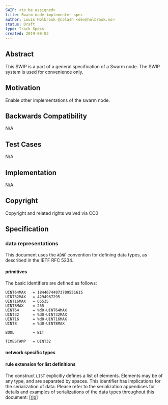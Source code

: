 ```yaml
---
SWIP: <to be assigned>
title: Swarm node implementer spec - 
author: Louis Holbrook @nolash <dev@holbrook.no>
status: Draft
type: Track Specs
created: 2019-08-02
---
```


## Abstract

This SWIP is a part of a general specification of a Swarm node. The SWIP system is used for convenience only.

## Motivation

Enable other implementations of the swarm node.

## Backwards Compatibility

N/A

## Test Cases

N/A

## Implementation

N/A

## Copyright

Copyright and related rights waived via CC0

## Specification

### data representations

This document uses the `ABNF` convention for defining data types, as
described in the IETF RFC 5234. 

#### primitives

The basic identifiers are defined as follows:

    UINT64MAX   = 18446744073709551615
    UINT32MAX   = 4294967295
    UINT16MAX   = 65535
    UINT8MAX    = 255
    UINT64      = %d0-UINT64MAX
    UINT32      = %d0-UINT32MAX
    UINT16      = %d0-UINT16MAX
    UINT8       = %d0-UINT8MAX
    
    BOOL        = BIT
    
    TIMESTAMP   = UINT32

#### network specific types

#### rule extension for list definitions

The construct `LIST` explicitly defines a list of elements. Elements may
be of any type, and are separated by spaces. This identifier has
implications for the serialization of data. Please refer to the
serialization appendices for details and examples of serializations of
the data types throughout this document: [\[rlp\]](#rlp)

